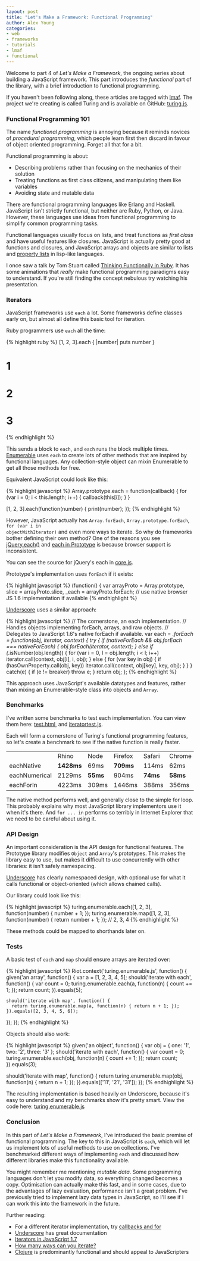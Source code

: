 ```yaml
---
layout: post
title: "Let's Make a Framework: Functional Programming"
author: Alex Young
categories: 
- web
- frameworks
- tutorials
- lmaf
- functional
---
```


Welcome to part 4 of *Let's Make a Framework*, the ongoing series about building a JavaScript framework. This part introduces the *functional* part of the library, with a brief introduction to functional programming.

If you haven't been following along, these articles are tagged with [lmaf](http://dailyjs.com/tags.html#lmaf). The project we're creating is called Turing and is available on GitHub: [turing.js](http://github.com/alexyoung/turing.js/).

### Functional Programming 101

The name *functional programming* is annoying because it reminds novices of *procedural programming*, which people learn first then discard in favour of object oriented programming. Forget all that for a bit.

Functional programming is about:

-   Describing problems rather than focusing on the mechanics of their solution
-   Treating functions as first class citizens, and manipulating them like variables
-   Avoiding state and mutable data

There are functional programming languages like Erlang and Haskell. JavaScript isn't strictly functional, but neither are Ruby, Python, or Java. However, these languages use ideas from functional programming to simplify common programming tasks.

Functional languages usually focus on lists, and treat functions as *first class* and have useful features like closures. JavaScript is actually pretty good at functions and closures, and JavaScript arrays and objects are similar to lists and [property lists](http://www.cs.cmu.edu/Groups/AI/html/cltl/clm/node108.html) in lisp-like languages.

I once saw a talk by Tom Stuart called [Thinking Functionally in Ruby](http://skillsmatter.com/podcast/ajax-ria/enumerators). It has some animations that *really* make functional programming paradigms easy to understand. If you're still finding the concept nebulous try watching his presentation.

### Iterators

JavaScript frameworks use <code>each</code> a lot. Some frameworks define classes early on, but almost all define this basic tool for iteration.

Ruby programmers use <code>each</code> all the time:

{% highlight ruby %}
[1, 2, 3].each { |number| puts number }
# 1
# 2
# 3
{% endhighlight %}

This sends a block to <code>each</code>, and <code>each</code> runs the block multiple times. [Enumerable](http://ruby-doc.org/core/classes/Enumerable.html) uses <code>each</code> to create lots of other methods that are inspired by functional languages. Any collection-style object can mixin Enumerable to get all those methods for free.

Equivalent JavaScript could look like this:

{% highlight javascript %}
Array.prototype.each = function(callback) {
  for (var i = 0; i < this.length; i++) {
    callback(this[i]);
  }
}

[1, 2, 3].each(function(number) {
  print(number);
});
{% endhighlight %}

However, JavaScript actually has <code>Array.forEach</code>, <code>Array.prototype.forEach</code>, <code>for (var i in objectWithIterator)</code> and even more ways to iterate. So why do frameworks bother defining their own method? One of the reasons you see [jQuery.each()](http://api.jquery.com/jQuery.each/) and [each in Prototype](http://www.prototypejs.org/api/enumerable/each) is because browser support is inconsistent.

You can see the source for jQuery's each in [core.js](http://github.com/jquery/jquery/blob/master/src/core.js).

Prototype's implementation uses <code>forEach</code> if it exists:

{% highlight javascript %}
(function() {
  var arrayProto = Array.prototype,
      slice = arrayProto.slice,
      _each = arrayProto.forEach; // use native browser JS 1.6 implementation if available
{% endhighlight %}

[Underscore](http://github.com/documentcloud/underscore) uses a similar approach:

{% highlight javascript %}
  // The cornerstone, an each implementation.
  // Handles objects implementing forEach, arrays, and raw objects.
  // Delegates to JavaScript 1.6's native forEach if available.
  var each = _.forEach = function(obj, iterator, context) {
    try {
      if (nativeForEach && obj.forEach === nativeForEach) {
        obj.forEach(iterator, context);
      } else if (_.isNumber(obj.length)) {
        for (var i = 0, l = obj.length; i < l; i++) iterator.call(context, obj[i], i, obj);
      } else {
        for (var key in obj) {
          if (hasOwnProperty.call(obj, key)) iterator.call(context, obj[key], key, obj);
        }
      }
    } catch(e) {
      if (e != breaker) throw e;
    }
    return obj;
  };
{% endhighlight %}

This approach uses JavaScript's available datatypes and features, rather than mixing an Enumerable-style class into objects and <code>Array</code>.

### Benchmarks

I've written some benchmarks to test each implementation. You can view them here: [test.html](/files/functional/test.html), and [iteratortest.js](/files/functional/iteratortest.js).

Each will form a cornerstone of Turing's functional programming features, so let's create a benchmark to see if the native function is really faster.

|               |            |          |           |          |          |            |            |             |            |
|---------------|------------|----------|-----------|----------|----------|------------|------------|-------------|------------|
|               | Rhino      | Node     | Firefox   | Safari   | Chrome   | Opera      | IE8        | IE7         | IE6        |
| eachNative    | **1428ms** | 69ms     | **709ms** | 114ms    | 62ms     | 1116ms     |            |             |            |
| eachNumerical | 2129ms     | **55ms** | 904ms     | **74ms** | **58ms** | **1026ms** | **3674ms** | **10764ms** | **6840ms** |
| eachForIn     | 4223ms     | 309ms    | 1446ms    | 388ms    | 356ms    | 2378ms     | 4844ms     | 21782ms     | 14224ms    |

The native method performs well, and generally close to the simple for loop. This probably explains why most JavaScript library implementors use it when it's there. And <code>for ... in</code> performs so terribly in Internet Explorer that we need to be careful about using it.

### API Design

An important consideration is the API design for functional features. The Prototype library modifies <code>Object</code> and <code>Array</code>'s prototypes. This makes the library easy to use, but makes it difficult to use concurrently with other libraries: it isn't safely namespacing.

[Underscore](http://documentcloud.github.com/underscore/) has clearly namespaced design, with optional use for what it calls functional or object-oriented (which allows chained calls).

Our library could look like this:

{% highlight javascript %}
turing.enumerable.each([1, 2, 3], function(number) { number + 1; });
turing.enumerable.map([1, 2, 3], function(number) { return number + 1; });
// 2, 3, 4
{% endhighlight %}

These methods could be mapped to shorthands later on.

### Tests

A basic test of <code>each</code> and <code>map</code> should ensure arrays are iterated over:

{% highlight javascript %}
Riot.context('turing.enumerable.js', function() {
  given('an array', function() {
    var a = [1, 2, 3, 4, 5];
    should('iterate with each', function() {
      var count = 0;
      turing.enumerable.each(a, function(n) { count += 1; });
      return count;
    }).equals(5);

    should('iterate with map', function() {
      return turing.enumerable.map(a, function(n) { return n + 1; });
    }).equals([2, 3, 4, 5, 6]);
  });
});
{% endhighlight %}

Objects should also work:

{% highlight javascript %}
given('an object', function() {
  var obj = { one: '1', two: '2', three: '3' };
  should('iterate with each', function() {
    var count = 0;
    turing.enumerable.each(obj, function(n) { count += 1; });
    return count;
  }).equals(3);

  should('iterate with map', function() {
    return turing.enumerable.map(obj, function(n) { return n + 1; });
  }).equals(['11', '21', '31']);
});
{% endhighlight %}

The resulting implementation is based heavily on Underscore, because it's easy to understand and my benchmarks show it's pretty smart. View the code here: [turing.enumerable.js](http://github.com/alexyoung/turing.js/blob/8e9cd9a479b92e69371513b58de14968ac8a9474/turing.enumerable.js)

### Conclusion

In this part of *Let's Make a Framework*, I've introduced the basic premise of functional programming. The key to this in JavaScript is <code>each</code>, which will let us implement lots of useful methods to use on collections. I've benchmarked different ways of implementing <code>each</code> and discussed how different libraries make this functionality available.

You might remember me mentioning *mutable data*. Some programming languages don't let you modify data, so everything changed becomes a copy. Optimisation can actually make this fast, and in some cases, due to the advantages of lazy evaluation, performance isn't a great problem. I've previously tried to implement lazy data types in JavaScript, so I'll see if I can work this into the framework in the future.

Further reading:

-   For a different iterator implementation, try [callbacks and for](http://plasmasturm.org/log/311/)
-   [Underscore](http://documentcloud.github.com/underscore/) has great documentation
-   [Iterators in JavaScript 1.7](https://developer.mozilla.org/en/New_in_JavaScript_1.7#Iterators)
-   [How many ways can you iterate?](http://ajaxian.com/archives/how-many-ways-can-you-iterate-over-an-array-in-javascript)
-   [Clojure](http://clojure.org/) is predominantly functional and should appeal to JavaScripters
